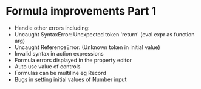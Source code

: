 Formula improvements Part 1
===========================

- Handle other errors including:
- Uncaught SyntaxError: Unexpected token 'return' (eval expr as function arg)
- Uncaught ReferenceError: (Unknown token in initial value)
- Invalid syntax in action expressions
- Formula errors displayed in the property editor
- Auto use value of controls
- Formulas can be multiline eg Record
- Bugs in setting initial values of Number input

